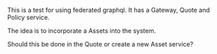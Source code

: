 This is a test for using federated graphql.
It has a Gateway, Quote and Policy service.

The idea is to incorporate a Assets into the system.

Should this be done in the Quote or create a new Asset service?
